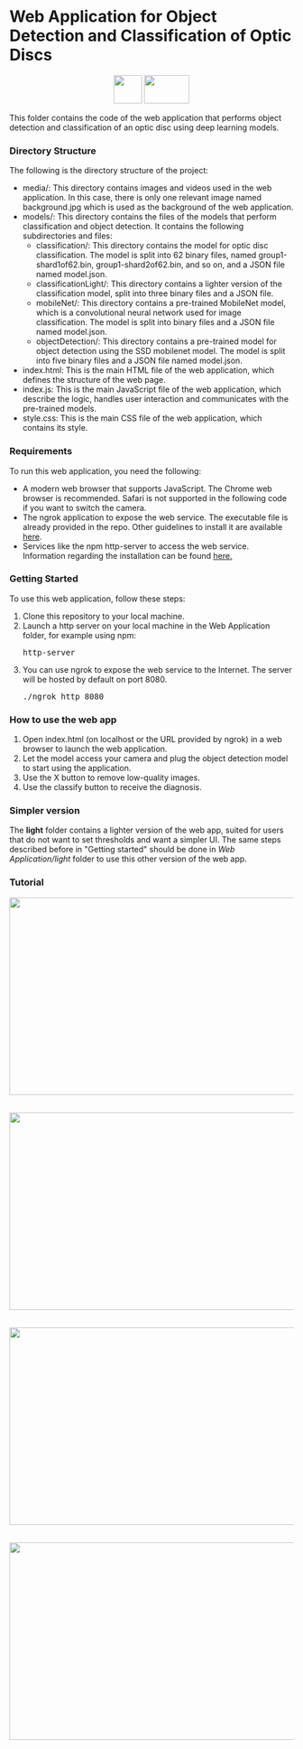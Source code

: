 # Web Application for Object Detection and Classification of Optic Discs
<p align="center">
<img src="https://upload.wikimedia.org/wikipedia/commons/thumb/f/f5/DLR_Logo.svg/1225px-DLR_Logo.svg.png" width=50 height=50>
<img src="https://brand.esa.int/files/2020/05/ESA_logo_2020_Deep-scaled.jpg" width=80 height=50>
</p>
This folder contains the code of the web application that performs object detection and classification of an optic disc using deep learning models. 


### Directory Structure
The following is the directory structure of the project:
<ul>
<li>media/: This directory contains images and videos used in the web application. In this case, there is only one relevant image named background.jpg which is used as the background of the web application.</li>
<li>models/: This directory contains the files of the models that perform classification and object detection. It contains the following subdirectories and files:
<ul><li>classification/: This directory contains the model for optic disc classification. The model is split into 62 binary files, named group1-shard1of62.bin, group1-shard2of62.bin, and so on, and a JSON file named model.json.
<li>classificationLight/: This directory contains a lighter version of the classification model, split into three binary files and a JSON file.</li>
<li>mobileNet/: This directory contains a pre-trained MobileNet model, which is a convolutional neural network used for image classification. The model is split into binary files and a JSON file named model.json.</li>
<li>objectDetection/: This directory contains a pre-trained model for object detection using the SSD mobilenet model. The model is split into five binary files and a JSON file named model.json.</li>
</ul>
<li>index.html: This is the main HTML file of the web application, which defines the structure of the web page.</li>
<li>index.js: This is the main JavaScript file of the web application, which describe the logic, handles user interaction and communicates with the pre-trained models.</li>
<li>style.css: This is the main CSS file of the web application, which contains its style.</li>
</ul>

### Requirements
To run this web application, you need the following:
<ul>
<li>A modern web browser that supports JavaScript. The Chrome web browser is recommended.
Safari is not supported in the following code if you want to switch the camera.
</li>
<li>
The ngrok application to expose the web service. The executable file is already provided in the repo.
Other guidelines to install it are available <a href="https://ngrok.com/download">here</a>.
</li>
<li>
Services like the npm http-server to access the web service. Information regarding the installation can be found <a href="https://github.com/http-party/http-server">here.</a>
</li>
</ul>

### Getting Started
To use this web application, follow these steps:
<ol>
<li>Clone this repository to your local machine.</li>
<li>Launch a http server on your local machine in the Web Application folder, for example using npm:
<pre>
http-server
</pre>
</li>
<li>You can use ngrok to expose the web service to the Internet. The server will be hosted by default on port 8080.
<pre>
./ngrok http 8080
</pre>
</li></ol>

### How to use the web app
<ol>
<li>
Open index.html (on localhost or the URL provided by ngrok) in a web browser to launch the web application.
</li>
<li>
Let the model access your camera and plug the object detection model to start using the application. </li>
<li> Use the X button to remove low-quality images. </li>
<li> Use the classify button to receive the diagnosis. </li>
</ol>

### Simpler version
The **light** folder contains a lighter version of the web app, suited for users that do not want to set thresholds and want a simpler UI.
The same steps described before in "Getting started" should be done in _Web Application/light_ folder to use this other version of the web app.

### Tutorial
<p align="center">
<img src="../media/tutorial0.png" width=900 height=350>
&nbsp;</p>
<p align="center">
<img src="../media/tutorial1.png" width=900 height=350>
&nbsp;</p>
<p align="center">
<img src="../media/tutorial2.png" width=900 height=350>
&nbsp;</p>
<p align="center">
<img src="../media/tutorial3.png" width=900 height=350>
&nbsp;</p>




